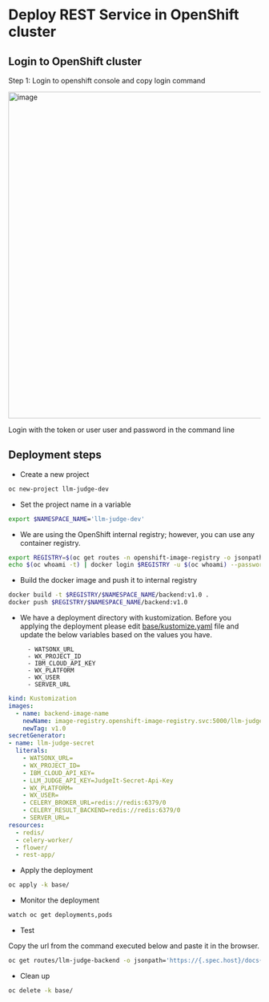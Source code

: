 # Deploy REST Service in OpenShift cluster

## Login to OpenShift cluster

Step 1: Login to openshift console and copy login command

<img width="652" alt="image" src="https://github.com/user-attachments/assets/8c8a174e-4a9f-4c82-abdf-c9adc3f6e410">

Login with the token or user user and password in the command line

## Deployment steps

- Create a new project

```sh
oc new-project llm-judge-dev
```

- Set the project name in a variable

```sh
export $NAMESPACE_NAME='llm-judge-dev'
```

- We are using the OpenShift internal registry; however, you can use any container registry.

```sh
export REGISTRY=$(oc get routes -n openshift-image-registry -o jsonpath='{.items[0].spec.host}')
echo $(oc whoami -t) | docker login $REGISTRY -u $(oc whoami) --password-stdin
```

- Build the docker image and push it to internal registry

```sh
docker build -t $REGISTRY/$NAMESPACE_NAME/backend:v1.0 .
docker push $REGISTRY/$NAMESPACE_NAME/backend:v1.0
```

- We have a deployment directory with kustomization. Before you applying the deployment please edit [base/kustomize.yaml](base/kustomization.yaml) file and update the below variables based on the values you have.


        - WATSONX_URL
        - WX_PROJECT_ID
        - IBM_CLOUD_API_KEY
        - WX_PLATFORM
        - WX_USER
        - SERVER_URL

```yaml
kind: Kustomization
images:
  - name: backend-image-name
    newName: image-registry.openshift-image-registry.svc:5000/llm-judge-dev/backend
    newTag: v1.0
secretGenerator:
- name: llm-judge-secret
  literals:
    - WATSONX_URL=
    - WX_PROJECT_ID=
    - IBM_CLOUD_API_KEY=
    - LLM_JUDGE_API_KEY=JudgeIt-Secret-Api-Key
    - WX_PLATFORM=
    - WX_USER=
    - CELERY_BROKER_URL=redis://redis:6379/0
    - CELERY_RESULT_BACKEND=redis://redis:6379/0
    - SERVER_URL=
resources:
  - redis/
  - celery-worker/
  - flower/
  - rest-app/
```

- Apply the deployment

```sh
oc apply -k base/
```

- Monitor the deployment

```sh
watch oc get deployments,pods
```

- Test

Copy the url from the command executed below and paste it in the browser.

```sh
oc get routes/llm-judge-backend -o jsonpath='https://{.spec.host}/docs{"\n"}'
```

- Clean up

```sh
oc delete -k base/
```
